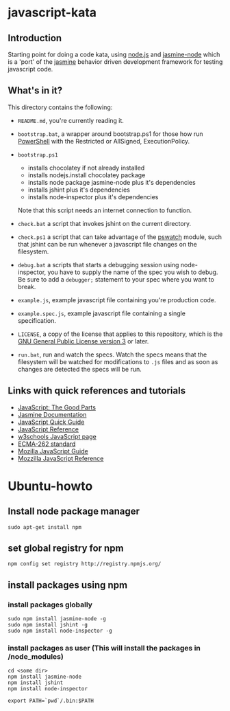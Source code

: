 # javascript-kata

## Introduction

Starting point for doing a code kata, using [node.js][node] and 
[jasmine-node][jasmn] which is a 'port' of the [jasmine][jasm] behavior 
driven development framework for testing javascript code.

## What's in it?

This directory contains the following:

- `README.md`, you're currently reading it.
- `bootstrap.bat`, a wrapper around bootstrap.ps1 for those how run [PowerShell][ps] 
  with the Restricted or AllSigned, ExecutionPolicy.
- `bootstrap.ps1`
    - installs chocolatey if not already installed
    - installs nodejs.install chocolatey package
    - installs node package jasmine-node plus it's dependencies
    - installs jshint plus it's dependencies
    - installs node-inspector plus it's dependencies

  Note that this script needs an internet connection to function.

- `check.bat` a script that invokes jshint on the current directory.
- `check.ps1` a script that can take advantage of the [pswatch][psw] module,
  such that jshint can be run whenever a javascript file changes on the 
  filesystem.
- `debug.bat` a scripts that starts a debugging session using node-inspector,
  you have to supply the name of the spec you wish to debug. Be sure to add a
  `debugger;` statement to your spec where you want to break.
- `example.js`, example javascript file containing you're production code.
- `example.spec.js`, example javascript file containing a single 
  specification.
- `LICENSE`, a copy of the license that applies to this repository, which is 
  the [GNU General Public License version 3][gplv3] or later.
- `run.bat`, run and watch the specs. Watch the specs means that the filesystem 
  will be watched for modifications to `.js` files and as soon as changes are 
  detected the specs will be run.

## Links with quick references and tutorials

- [JavaScript: The Good Parts][jtgp]
- [Jasmine Documentation][jasm]
- [JavaScript Quick Guide][jqg]
- [JavaScript Reference][jr]
- [w3schools JavaScript page][w3s]
- [ECMA-262 standard][ecma]
- [Mozilla JavaScript Guide][mjg]
- [Mozzilla JavaScript Reference][mjr]

[node]: http://nodejs.org/
[jasmn]: https://github.com/mhevery/jasmine-node
[jasm]: http://pivotal.github.io/jasmine/
[ps]: http://technet.microsoft.com/en-us/scriptcenter/powershell.aspx
[gplv3]: http://www.gnu.org/licenses/gpl-3.0.html
[jtgp]: http://shop.oreilly.com/product/9780596517748.do
[jqg]: http://www.tutorialspoint.com/javascript/javascript_quick_guide.htm
[jr]: http://javascript-reference.info/ 
[w3s]: http://www.w3schools.com/js/default.asp
[ecma]: http://www.ecma-international.org/publications/files/ECMA-ST/Ecma-262.pdf
[mjg]: https://developer.mozilla.org/en-US/docs/Web/JavaScript/Guide
[mjr]: https://developer.mozilla.org/en-US/docs/Web/JavaScript/Reference 
[psw]: https://github.com/jfromaniello/pswatch


# Ubuntu-howto

## Install node package manager
    sudo apt-get install npm

## set global registry for npm
    npm config set registry http://registry.npmjs.org/

## install packages using npm
### install packages globally
    sudo npm install jasmine-node -g
    sudo npm install jshint -g
    sudo npm install node-inspector -g

### install packages as user (This will install the packages in <some dir>/node_modules)
    cd <some dir>
    npm install jasmine-node
    npm install jshint
    npm install node-inspector
    
    export PATH=`pwd`/.bin:$PATH

